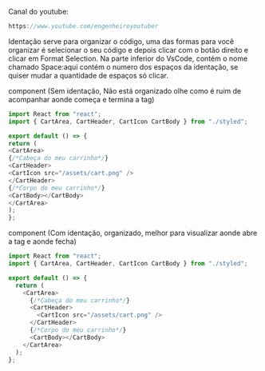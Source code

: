 Canal do youtube:

```js
https://www.youtube.com/engenheiroyoutuber
```

Identação serve para organizar o código, uma das formas para você organizar é
selecionar o seu código e depois clicar com o botão direito e clicar em Format
Selection. Na parte inferior do VsCode, contém o nome chamado Space:aqui contém
o numero dos espaços da identação, se quiser mudar a quantidade de espaços só
clicar.

component (Sem identação, Não está organizado olhe como é ruim de acompanhar
aonde começa e termina a tag)

```js
import React from "react";
import { CartArea, CartHeader, CartIcon CartBody } from "./styled";

export default () => {
return (
<CartArea>
{/*Cabeça do meu carrinho*/}
<CartHeader>
<CartIcon src="/assets/cart.png" />
</CartHeader>
{/*Corpo do meu carrinho*/}
<CartBody></CartBody>
</CartArea>
);
};
```

component (Com identação, organizado, melhor para visualizar aonde abre a tag e
aonde fecha)

```js
import React from "react";
import { CartArea, CartHeader, CartIcon CartBody } from "./styled";

export default () => {
  return (
    <CartArea>
      {/*Cabeça do meu carrinho*/}
      <CartHeader>
        <CartIcon src="/assets/cart.png" />
      </CartHeader>
      {/*Corpo do meu carrinho*/}
      <CartBody></CartBody>
    </CartArea>
  );
};
```
